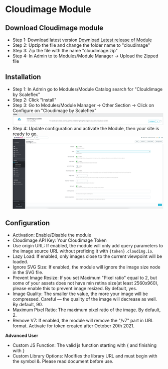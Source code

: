 # Cloudimage Module

## Download Cloudimage module

- Step 1: Download latest version [Download Latest release of Module](https://github.com/scaleflex/prestashop-cloudimage-plugin/releases)
- Step 2: Upzip the file and change the folder name to "cloudimage"
- Step 3: Zip the file with the name "cloudimage.zip"
- Step 4: In Admin to to Modules/Module Manager -> Upload the Zipped file

## Installation

- Step 1: In Admin go to Modules/Module Catalog search for "Clouldimage by Scaleflex"
- Step 2: Click "Install"
- Step 3: Go to Modules/Module Manager -> Other Section -> Click on Configure on "Cloudimage by Scaleflex"
  ![](docs/setting.png)
- Step 4: Update configuration and activate the Module, then your site is ready to go.
  ![](docs/img.png)
  
## Configuration
- Activation: Enable/Disable the module
- Cloudimage API Key: Your Cloudimage Token
- Use origin URL: If enabled, the module will only add query parameters to the image source URL without prefixing it with `{token}.cloudimg.io`.
- Lazy Load: If enabled, only images close to the current viewpoint will be loaded.
- Ignore SVG Size: If enabled, the module will ignore the image size node in the SVG file.
- Prevent Image Resize: If you set Maximum "Pixel ratio" equal to 2, but some of your assets does not have min retina size(at least 2560x960), please enable this to prevent image resized. By default, yes.
- Image Quality: The smaller the value, the more your image will be compressed. Careful — the quality of the image will decrease as well. By default, 90.
- Maximum Pixel Ratio: The maximum pixel ratio of the image. By default, 2.
- Remove V7: If enabled, the module will remove the "/v7" part in URL format. Activate for token created after October 20th 2021.

**Advanced User**
- Custom JS Function: The valid js function starting with { and finishing with }
- Custom Library Options: Modifies the library URL and must begin with the symbol &. Please read document before use.
